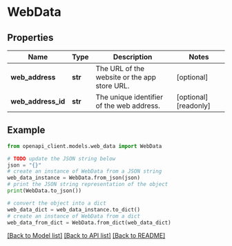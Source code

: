 # WebData


## Properties

Name | Type | Description | Notes
------------ | ------------- | ------------- | -------------
**web_address** | **str** | The URL of the website or the app store URL. | [optional] 
**web_address_id** | **str** | The unique identifier of the web address. | [optional] [readonly] 

## Example

```python
from openapi_client.models.web_data import WebData

# TODO update the JSON string below
json = "{}"
# create an instance of WebData from a JSON string
web_data_instance = WebData.from_json(json)
# print the JSON string representation of the object
print(WebData.to_json())

# convert the object into a dict
web_data_dict = web_data_instance.to_dict()
# create an instance of WebData from a dict
web_data_from_dict = WebData.from_dict(web_data_dict)
```
[[Back to Model list]](../README.md#documentation-for-models) [[Back to API list]](../README.md#documentation-for-api-endpoints) [[Back to README]](../README.md)


